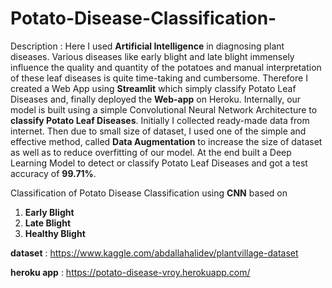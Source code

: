 # Potato-Disease-Classification-

Description : Here I used **Artificial Intelligence** in diagnosing plant diseases. Various diseases like early blight and late blight immensely influence the quality and quantity of the potatoes and manual interpretation of these leaf diseases is quite time-taking and cumbersome. Therefore I created a Web App using **Streamlit** which simply classify Potato Leaf Diseases and, finally deployed the **Web-app** on Heroku. Internally, our model is built using a simple Convolutional Neural Network Architecture to **classify Potato Leaf Diseases**. Initially I collected ready-made data from internet. Then due to small size of dataset, I used one of the simple and effective method, called **Data Augmentation** to increase the size of dataset as well as to reduce overfitting of our model. At the end built a Deep Learning Model to detect or classify Potato Leaf Diseases and got a test accuracy of **99.71%**.


Classification of Potato Disease Classification using **CNN**  based on
1) **Early Blight**
2) **Late Blight**
3) **Healthy Blight**

**dataset** : https://www.kaggle.com/abdallahalidev/plantvillage-dataset

**heroku app** : https://potato-disease-vroy.herokuapp.com/


